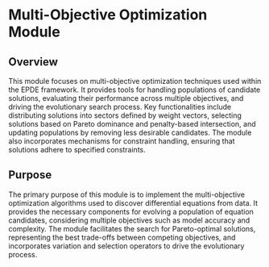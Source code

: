 # Multi-Objective Optimization Module

## Overview

This module focuses on multi-objective optimization techniques used within the EPDE framework. It provides tools for handling populations of candidate solutions, evaluating their performance across multiple objectives, and driving the evolutionary search process. Key functionalities include distributing solutions into sectors defined by weight vectors, selecting solutions based on Pareto dominance and penalty-based intersection, and updating populations by removing less desirable candidates. The module also incorporates mechanisms for constraint handling, ensuring that solutions adhere to specified constraints.

## Purpose

The primary purpose of this module is to implement the multi-objective optimization algorithms used to discover differential equations from data. It provides the necessary components for evolving a population of equation candidates, considering multiple objectives such as model accuracy and complexity. The module facilitates the search for Pareto-optimal solutions, representing the best trade-offs between competing objectives, and incorporates variation and selection operators to drive the evolutionary process.
